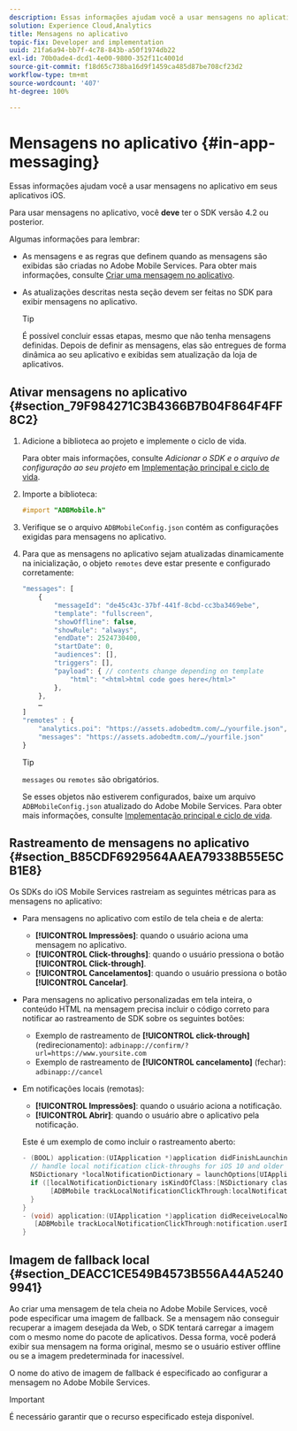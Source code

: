 ```yaml
---
description: Essas informações ajudam você a usar mensagens no aplicativo em seus aplicativos iOS.
solution: Experience Cloud,Analytics
title: Mensagens no aplicativo
topic-fix: Developer and implementation
uuid: 21fa6a94-bb7f-4c78-843b-a50f1974db22
exl-id: 70b0ade4-dcd1-4e00-9800-352f11c4001d
source-git-commit: f18d65c738ba16d9f1459ca485d87be708cf23d2
workflow-type: tm+mt
source-wordcount: '407'
ht-degree: 100%

---
```


# Mensagens no aplicativo  {#in-app-messaging}

Essas informações ajudam você a usar mensagens no aplicativo em seus aplicativos iOS.

Para usar mensagens no aplicativo, você **deve** ter o SDK versão 4.2 ou posterior.

Algumas informações para lembrar:

* As mensagens e as regras que definem quando as mensagens são exibidas são criadas no Adobe Mobile Services. Para obter mais informações, consulte [ Criar uma mensagem no aplicativo](/help/using/in-app-messaging/t-in-app-message/t-in-app-message.md).
* As atualizações descritas nesta seção devem ser feitas no SDK para exibir mensagens no aplicativo.

   >[!TIP]
   >
   >É possível concluir essas etapas, mesmo que não tenha mensagens definidas. Depois de definir as mensagens, elas são entregues de forma dinâmica ao seu aplicativo e exibidas sem atualização da loja de aplicativos.

## Ativar mensagens no aplicativo {#section_79F984271C3B4366B7B04F864F4FF8C2}

1. Adicione a biblioteca ao projeto e implemente o ciclo de vida.

   Para obter mais informações, consulte *Adicionar o SDK e o arquivo de configuração ao seu projeto* em [Implementação principal e ciclo de vida](/help/ios/getting-started/requirements.md).

1. Importe a biblioteca:

   ```objective-c
   #import "ADBMobile.h"
   ```

1. Verifique se o arquivo `ADBMobileConfig.json` contém as configurações exigidas para mensagens no aplicativo.
1. Para que as mensagens no aplicativo sejam atualizadas dinamicamente na inicialização, o objeto `remotes` deve estar presente e configurado corretamente:

   ```js
   "messages": [ 
       { 
           "messageId": "de45c43c-37bf-441f-8cbd-cc3ba3469ebe", 
           "template": "fullscreen", 
           "showOffline": false, 
           "showRule": "always", 
           "endDate": 2524730400, 
           "startDate": 0, 
           "audiences": [], 
           "triggers": [], 
           "payload": { // contents change depending on template 
               "html": "<html>html code goes here</html>" 
           }, 
       }, 
       … 
   ] 
   "remotes" : { 
       "analytics.poi": "https://assets.adobedtm.com/…/yourfile.json", 
       "messages": "https://assets.adobedtm.com/…/yourfile.json" 
   }
   ```

   >[!TIP]
   >
   >`messages` ou `remotes` são obrigatórios.

   Se esses objetos não estiverem configurados, baixe um arquivo `ADBMobileConfig.json` atualizado do Adobe Mobile Services. Para obter mais informações, consulte [Implementação principal e ciclo de vida](/help/ios/getting-started/requirements.md).

## Rastreamento de mensagens no aplicativo {#section_B85CDF6929564AAEA79338B55E5CB1E8}

Os SDKs do iOS Mobile Services rastreiam as seguintes métricas para as mensagens no aplicativo:

* Para mensagens no aplicativo com estilo de tela cheia e de alerta:

   * **[!UICONTROL Impressões]**: quando o usuário aciona uma mensagem no aplicativo.
   * **[!UICONTROL Click-throughs]**: quando o usuário pressiona o botão **[!UICONTROL Click-through]**.
   * **[!UICONTROL Cancelamentos]**: quando o usuário pressiona o botão **[!UICONTROL Cancelar]**.

* Para mensagens no aplicativo personalizadas em tela inteira, o conteúdo HTML na mensagem precisa incluir o código correto para notificar ao rastreamento de SDK sobre os seguintes botões:

   * Exemplo de rastreamento de **[!UICONTROL click-through]** (redirecionamento):   `adbinapp://confirm/?url=https://www.yoursite.com`
   * Exemplo de rastreamento de **[!UICONTROL cancelamento]** (fechar): `adbinapp://cancel`

* Em notificações locais (remotas):

   * **[!UICONTROL Impressões]**: quando o usuário aciona a notificação.
   * **[!UICONTROL Abrir]**: quando o usuário abre o aplicativo pela notificação.

   Este é um exemplo de como incluir o rastreamento aberto:

   ```objective-c
   - (BOOL) application:(UIApplication *)application didFinishLaunchingWithOptions:(NSDictionary *)launchOptions { 
     // handle local notification click-throughs for iOS 10 and older 
     NSDictionary *localNotificationDictionary = launchOptions[UIApplicationLaunchOptionsLocalNotificationKey]; 
     if ([localNotificationDictionary isKindOfClass:[NSDictionary class]]) { 
          [ADBMobile trackLocalNotificationClickThrough:localNotificationDictionary]; 
     } 
   } 
   - (void) application:(UIApplication *)application didReceiveLocalNotification:(UILocalNotification *)notification { 
      [ADBMobile trackLocalNotificationClickThrough:notification.userInfo]; 
   }
   ```

## Imagem de fallback local {#section_DEACC1CE549B4573B556A44A52409941}

Ao criar uma mensagem de tela cheia no Adobe Mobile Services, você pode especificar uma imagem de fallback. Se a mensagem não conseguir recuperar a imagem desejada da Web, o SDK tentará carregar a imagem com o mesmo nome do pacote de aplicativos. Dessa forma, você poderá exibir sua mensagem na forma original, mesmo se o usuário estiver offline ou se a imagem predeterminada for inacessível.

O nome do ativo de imagem de fallback é especificado ao configurar a mensagem no Adobe Mobile Services.

>[!IMPORTANT]
>
>É necessário garantir que o recurso especificado esteja disponível.
